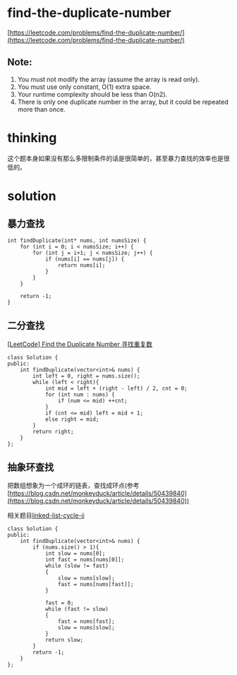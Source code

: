 # find-the-duplicate-number

[https://leetcode.com/problems/find-the-duplicate-number/](https://leetcode.com/problems/find-the-duplicate-number/)

## Note:

1. You must not modify the array (assume the array is read only).
2. You must use only constant, O(1) extra space.
3. Your runtime complexity should be less than O(n2).
4. There is only one duplicate number in the array, but it could be repeated more than once.

# thinking

这个题本身如果没有那么多限制条件的话是很简单的，甚至暴力查找的效率也是很低的。

# solution

## 暴力查找

```
int findDuplicate(int* nums, int numsSize) {
    for (int i = 0; i < numsSize; i++) {
        for (int j = i+1; j < numsSize; j++) {
            if (nums[i] == nums[j]) {
                return nums[i];
            }
        }
    }

    return -1;
}
```

## 二分查找

[[LeetCode] Find the Duplicate Number 寻找重复数](http://www.cnblogs.com/grandyang/p/4843654.html)

```
class Solution {
public:
    int findDuplicate(vector<int>& nums) {
        int left = 0, right = nums.size();
        while (left < right){
            int mid = left + (right - left) / 2, cnt = 0;
            for (int num : nums) {
                if (num <= mid) ++cnt;
            }
            if (cnt <= mid) left = mid + 1;
            else right = mid;
        }
        return right;
    }
};
```

## 抽象环查找

把数组想象为一个成环的链表，查找成环点(参考[https://blog.csdn.net/monkeyduck/article/details/50439840](https://blog.csdn.net/monkeyduck/article/details/50439840))

相关题目[linked-list-cycle-ii](https://github.com/xuwenzhi/leetcode/blob/master/linked-list-cycle-ii.md)

```
class Solution {
public:
    int findDuplicate(vector<int>& nums) {
        if (nums.size() > 1){
            int slow = nums[0];
            int fast = nums[nums[0]];
            while (slow != fast)
            {
                slow = nums[slow];
                fast = nums[nums[fast]];
            }

            fast = 0;
            while (fast != slow)
            {
                fast = nums[fast];
                slow = nums[slow];
            }
            return slow;
        }
        return -1;
    }
};
```
